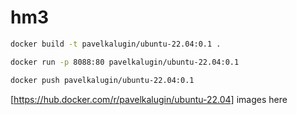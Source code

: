 # hm3


```bash
docker build -t pavelkalugin/ubuntu-22.04:0.1 .

docker run -p 8088:80 pavelkalugin/ubuntu-22.04:0.1

docker push pavelkalugin/ubuntu-22.04:0.1
```

[https://hub.docker.com/r/pavelkalugin/ubuntu-22.04] images here
